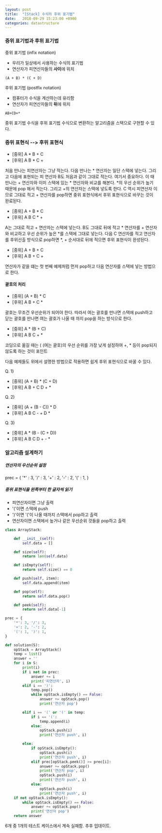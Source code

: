 ```yaml
---
layout: post
title:  "[Stack] 수식의 후위 표기법"
date:   2018-09-29 15:23:00 +0900
categories: datastructure
---
```


### 중위 표기법과 후위 표기법

중위 표기법 (infix notation)

- 우리가 일상에서 사용하는 수식의 표기법
- 연산자가 피연산자들의 **사이**에 위치

`(A + B) * (C + D)`

후위 표기법 (postfix notation)

- 컴퓨터가 수식을 계산하는데 유리함
- 연산자가 피연산자들의 **뒤**에 위치

`AB+CD+*`


중위 표기법 수식을 후위 표기법 수식으로 변환하는 알고리즘을 스택으로 구현할 수 있다.


### 중위 표현식 --> 후위 표현식

- [중위] A * B + C
- [후위] A B * C +

처음 만나는 피연산자는 그냥 적는다. 다음 만나는 * 연산자는 일단 스택에 넣는다. 그리고 다음에 표현되는 피 연산자 B도 처음과 같이 그대로 적는다. 여기서 중요하다. 이 때 만나는 + 연산자와 이미 스택에 있는 * 연산자와 비교를 해본다. *의 우선 순위가 높기 때문에 pop 해서 적는다. 그리고 +의 연산자는 스택에 넣도록 한다. C 역시 피연산자 이므로 그대로 적고 + 연산자를 pop하면 중위 표현식에서 후위 표현식으로 바꾸는 것이 완료된다.


- [중위] A + B * C
- [후위] A B C * +

A는 그대로 적고 + 연산자는 스택에 넣는다. B도 그대로 뒤에 적고 * 연산자를 + 연산자와 비교하고 우선 순위가 높은 \*를 스택에 그대로 넣는다. 다음 C 연산자를 적고 연산자를 후위선출 방식으로 pop하면 \*, + 순서대로 뒤에 적으면 후위 표현식이 완성된다. 

- [중위] A + B + C
- [후위] A B + C +

연산자가 같을 떄는 첫 번째 예제처럼 먼저  pop하고 다음 연산자를 스택에 넣는 방법으로 한다. 

#### 괄호의 처리

- [중위] \(A + B) * C
- [후위] A B + C *

괄호는 무조건 우선순위가 되어야 한다. 따라서 여는 괄호를 만나면 스택에 push하고 닫는 괄호를 만나면 여는 괄호가 나올 때 까지 pop을 하는 방식으로 한다.

- [중위] A * (B + C)
- [후위] A B C + *

코딩으로 옮길 때는 ( (여는 괄호)의 우선 순위를 가장 낮게 설정하여 +, * 등이 pop되지 않도록 하는 것이 포인트

다음 예제들도 위에서 설명한 방법으로 적용하면 쉽게 후위 표현식으로 바꿀 수 있다.

Q. 1) 

- [중위] \(A + B) * (C + D)
- [후위] A B + C D + *

Q. 2) 

- [중위] \(A + (B - C)) * D
- [후위] A B C - + D *

Q. 3)

- [중위] A * (B - (C + D))
- [후위] A B C D + - *


### 알고리즘 설계하기

##### 연산자의 우선순위 설정

prec = {
	'*' : 3, '/' : 3,
	'+' : 2, '-' : 2,
	'(' : 1,
}

##### 중위 표현식을 왼쪽부터 한 글자씩 읽기

- 피연산자이면 그냥 출력
- '('이면 스택에 push
- ')'이면 '('이 나올 때까지 스택에서 pop하고 출력
- 연산자이면 스택에서 높거나 같은 우선순위 것들을 pop하고 출력

```python
class ArrayStack:

    def __init__(self):
        self.data = []

    def size(self):
        return len(self.data)

    def isEmpty(self):
        return self.size() == 0

    def push(self, item):
        self.data.append(item)

    def pop(self):
        return self.data.pop()

    def peek(self):
        return self.data[-1]

prec = {
    '*': 3, '/': 3,
    '+': 2, '-': 2,
    '(': 1, ')': 1,
}

def solution(S):
    opStack = ArrayStack()
    temp = list()
    answer = ''
    for i in S:
        print(i)
        if i not in prec:
            answer += i
            print('피연산자', i)
        elif i == ')':
            temp.pop()
            while opStack.isEmpty() == False:
                answer += opStack.pop()
                print('연산자 pop')

        elif i == '(' or '(' in temp:
            if i == '(':
                temp.append(i)
            else:
                opStack.push(i)
                print('연산자 push', i)

        else:
            if opStack.isEmpty():
                opStack.push(i)
                print('연산자 push', i)
            elif prec[opStack.peek()] >= prec[i]:
                answer += opStack.pop()
                print('연산자 pop', i)
                opStack.push(i)
                print('연산자 push', i)
            else:
                opStack.push(i)
                print('연산자 push', i)
    if not opStack.isEmpty():
        while opStack.isEmpty() == False:
            answer += opStack.pop()
            print('연산자 pop')
    return answer
```

6개 중 1개의 테스트 케이스에서 계속 실패함. 추후 업데이트.
